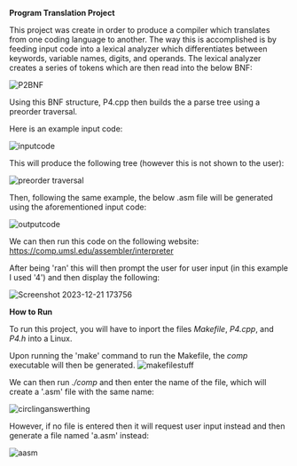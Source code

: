 <b> Program Translation Project </b>

This project was create in order to produce a compiler which translates from one coding language to another. The way this is accomplished is by feeding
input code into a lexical analyzer which differentiates between keywords, variable names, digits, and operands. The lexical analyzer creates a series
of tokens which are then read into the below BNF:

![P2BNF](https://github.com/ThomasCholak/CodeCompilationProject/assets/63080803/4e4800d3-f245-44f1-a657-cbc8f1568d87)

Using this BNF structure, P4.cpp then builds the a parse tree using a preorder traversal.

Here is an example input code:

![inputcode](https://github.com/ThomasCholak/CodeCompilationProject/assets/63080803/67c9eede-d640-4720-b5f8-09b77e45ef83)

This will produce the following tree (however this is not shown to the user):

![preorder traversal](https://github.com/ThomasCholak/CodeCompilationProject/assets/63080803/ea10e056-9a1a-4252-b92e-783bce074c99)

Then, following the same example, the below .asm file will be generated using the aforementioned input code:

![outputcode](https://github.com/ThomasCholak/CodeCompilationProject/assets/63080803/5cf55024-9212-4758-bcf3-746b864733f9)

We can then run this code on the following website: https://comp.umsl.edu/assembler/interpreter

After being 'ran' this will then prompt the user for user input (in this example I used '4') and then display the following:

![Screenshot 2023-12-21 173756](https://github.com/ThomasCholak/CodeCompilationProject/assets/63080803/2d1443a3-b851-450c-8e57-1c271d9c77a9)

<b> How to Run </b>

To run this project, you will have to inport the files <i>Makefile</i>, <i>P4.cpp</i>, and <i>P4.h</i> into a Linux.

Upon running the 'make' command to run the Makefile, the <i>comp</i> executable will then be generated.
![makefilestuff](https://github.com/ThomasCholak/CodeCompilationProject/assets/63080803/2c67539c-37a8-4200-8935-b450adffb926)

We can then run <i>./comp</i> and then enter the name of the file, which will create a '.asm' file with the same name:

![circlinganswerthing](https://github.com/ThomasCholak/CodeCompilationProject/assets/63080803/cd986a4d-dcfe-4e11-bef4-e2064a48fba6)

However, if no file is entered then it will request user input instead and then generate a file named 'a.asm' instead:

![aasm](https://github.com/ThomasCholak/CodeCompilationProject/assets/63080803/434dd586-e468-4f10-989d-82330f8a471e)


